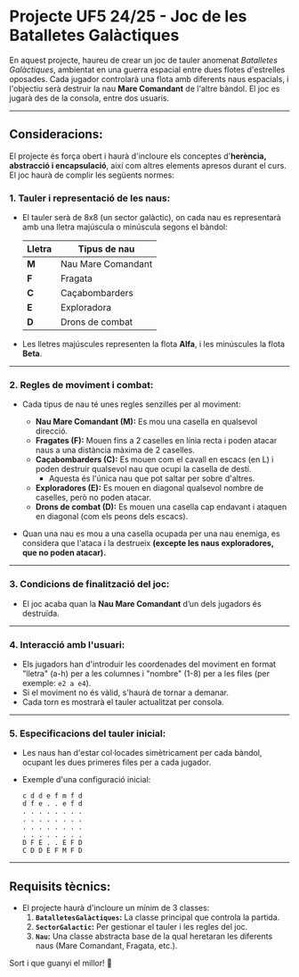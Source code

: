 # Projecte UF5 24/25 - Joc de les Batalletes Galàctiques

En aquest projecte, haureu de crear un joc de tauler anomenat *Batalletes Galàctiques*, ambientat en una guerra espacial entre dues flotes d'estrelles oposades. Cada jugador controlarà una flota amb diferents naus espacials, i l'objectiu serà destruir la nau **Mare Comandant** de l'altre bàndol. El joc es jugarà des de la consola, entre dos usuaris.

---

## **Consideracions:**

El projecte és força obert i haurà d'incloure els conceptes d'**herència, abstracció i encapsulació**, així com altres elements apresos durant el curs. El joc haurà de complir les següents normes:

### **1. Tauler i representació de les naus:**

- El tauler serà de 8x8 (un sector galàctic), on cada nau es representarà amb una lletra majúscula o minúscula segons el bàndol:

  | **Lletra** | **Tipus de nau**          |
  |------------|--------------------------|
  | **M**      | Nau Mare Comandant       |
  | **F**      | Fragata                  |
  | **C**      | Caçabombarders           |
  | **E**      | Exploradora              |
  | **D**      | Drons de combat          |

- Les lletres majúscules representen la flota **Alfa**, i les minúscules la flota **Beta**.

---

### **2. Regles de moviment i combat:**

- Cada tipus de nau té unes regles senzilles per al moviment:

  - **Nau Mare Comandant (M):** Es mou una casella en qualsevol direcció.
  - **Fragates (F):** Mouen fins a 2 caselles en línia recta i poden atacar naus a una distància màxima de 2 caselles.
  - **Caçabombarders (C):** Es mouen com el cavall en escacs (en L) i poden destruir qualsevol nau que ocupi la casella de destí.
    - Aquesta és l'única nau que pot saltar per sobre d'altres.
  - **Exploradores (E):** Es mouen en diagonal qualsevol nombre de caselles, però no poden atacar.
  - **Drons de combat (D):** Es mouen una casella cap endavant i ataquen en diagonal (com els peons dels escacs).

- Quan una nau es mou a una casella ocupada per una nau enemiga, es considera que l'ataca i la destrueix **(excepte les naus exploradores, que no poden atacar).**

---

### **3. Condicions de finalització del joc:**

- El joc acaba quan la **Nau Mare Comandant** d’un dels jugadors és destruïda.

---

### **4. Interacció amb l'usuari:**

- Els jugadors han d'introduir les coordenades del moviment en format "lletra" (a-h) per a les columnes i "nombre" (1-8) per a les files (per exemple: `e2 a e4`).
- Si el moviment no és vàlid, s'haurà de tornar a demanar.
- Cada torn es mostrarà el tauler actualitzat per consola.

---

### **5. Especificacions del tauler inicial:**

- Les naus han d'estar col·locades simètricament per cada bàndol, ocupant les dues primeres files per a cada jugador.

- Exemple d'una configuració inicial:

  ```
  c d d e f m f d
  d f e . . e f d
  . . . . . . . .
  . . . . . . . .
  . . . . . . . .
  . . . . . . . .
  D F E . . E F D
  C D D E F M F D
  ```

---

## **Requisits tècnics:**

- El projecte haurà d'incloure un mínim de 3 classes:
  1. **`BatalletesGalàctiques`:** La classe principal que controla la partida.
  2. **`SectorGalactic`:** Per gestionar el tauler i les regles del joc.
  3. **`Nau`:** Una classe abstracta base de la qual heretaran les diferents naus (Mare Comandant, Fragata, etc.).

Sort i que guanyi el millor! 🚀

